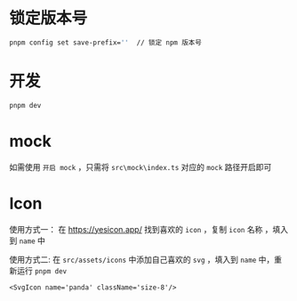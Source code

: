 # 锁定版本号
```bash
pnpm config set save-prefix=''  // 锁定 npm 版本号
```

# 开发

```bash
pnpm dev
```

# mock

如需使用 `开启 mock` ，只需将 `src\mock\index.ts` 对应的 `mock` 路径开启即可

# Icon
使用方式一：
在 https://yesicon.app/ 找到喜欢的 `icon` ，复制 `icon` 名称 ，填入到 `name` 中

使用方式二:
在 `src/assets/icons` 中添加自己喜欢的 `svg` ，填入到 `name` 中，重新运行 `pnpm dev`

```tsx
<SvgIcon name='panda' className='size-8'/>
```
